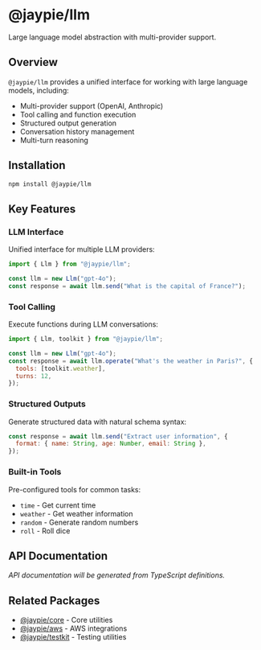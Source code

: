 # @jaypie/llm

Large language model abstraction with multi-provider support.

## Overview

`@jaypie/llm` provides a unified interface for working with large language models, including:

- Multi-provider support (OpenAI, Anthropic)
- Tool calling and function execution
- Structured output generation
- Conversation history management
- Multi-turn reasoning

## Installation

```bash
npm install @jaypie/llm
```

## Key Features

### LLM Interface

Unified interface for multiple LLM providers:

```javascript
import { Llm } from "@jaypie/llm";

const llm = new Llm("gpt-4o");
const response = await llm.send("What is the capital of France?");
```

### Tool Calling

Execute functions during LLM conversations:

```javascript
import { Llm, toolkit } from "@jaypie/llm";

const llm = new Llm("gpt-4o");
const response = await llm.operate("What's the weather in Paris?", {
  tools: [toolkit.weather],
  turns: 12,
});
```

### Structured Outputs

Generate structured data with natural schema syntax:

```javascript
const response = await llm.send("Extract user information", {
  format: { name: String, age: Number, email: String },
});
```

### Built-in Tools

Pre-configured tools for common tasks:

- `time` - Get current time
- `weather` - Get weather information
- `random` - Generate random numbers
- `roll` - Roll dice

## API Documentation

_API documentation will be generated from TypeScript definitions._

## Related Packages

- [@jaypie/core](./core) - Core utilities
- [@jaypie/aws](./aws) - AWS integrations
- [@jaypie/testkit](./testkit) - Testing utilities
